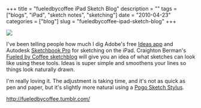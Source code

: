 +++
title = "fueledbycoffee iPad Sketch Blog"
description = ""
tags = ["blogs", "iPad", "sketch notes", "sketching"]
date = "2010-04-23"
categories = ["blog"]
slug = "fueledbycoffee-ipad-sketch-blog"
+++



  <div class="notebook-screenshot"><a href="http://fueledbycoffee.tumblr.com/"><img id='bluga-thumbnail-2367' class='bluga-thumbnail large' src='http://media.konigi.com/bluga/
wt4bd19761197d8_large.jpg'/></a></div><p>I've been telling people how much I dig Adobe's free <a href="http://itunes.apple.com/us/app/adobe-ideas-1-0-for-ipad/id364617858?mt=8">Ideas app</a> and Autodesk <a href="http://itunes.apple.com/us/app/sketchbook-pro/id364253478?mt=8">Sketchbook Pro</a> for sketching on the iPad. Craighton Berman's <a href="http://fueledbycoffee.tumblr.com/">Fueled by Coffee sketchblog</a> will give you an idea of what sketches can look like using these tools. Ideas is super simple and smoothens your lines so things look naturally drawn.</p>

<p>I'm really loving it. The adjustment is taking time, and it's not as quick as pen and paper, but it's slightly more natural using a <a href="http://tenonedesign.com/sketch.php">Pogo Sketch Stylus</a>.</p>

    
  <a href="http://fueledbycoffee.tumblr.com/">http://fueledbycoffee.tumblr.com/</a>
